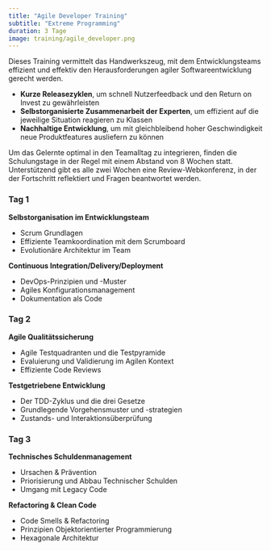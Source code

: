 ```yaml
---
title: "Agile Developer Training"
subtitle: "Extreme Programming"
duration: 3 Tage
image: training/agile_developer.png
---
```


Dieses Training vermittelt das Handwerkszeug, mit dem Entwicklungsteams effizient und effektiv den Herausforderungen agiler Softwareentwicklung gerecht werden.
* **Kurze Releasezyklen**, um schnell Nutzerfeedback und den Return on Invest zu gewährleisten
* **Selbstorganisierte Zusammenarbeit der Experten**, um effizient auf die jeweilige Situation reagieren zu Klassen
* **Nachhaltige Entwicklung**, um mit gleichbleibend hoher Geschwindigkeit neue Produktfeatures ausliefern zu können

<!--more-->

Um das Gelernte optimal in den Teamalltag zu integrieren, finden die Schulungstage in der Regel mit einem Abstand von 8 Wochen statt. Unterstützend gibt es alle zwei Wochen eine Review-Webkonferenz, in der der Fortschritt reflektiert und Fragen beantwortet werden.

### Tag 1

**Selbstorganisation im Entwicklungsteam**

* Scrum Grundlagen
* Effiziente Teamkoordination mit dem Scrumboard
* Evolutionäre Architektur im Team

**Continuous Integration/Delivery/Deployment**

* DevOps-Prinzipien und -Muster
* Agiles Konfigurationsmanagement
* Dokumentation als Code

### Tag 2

**Agile Qualitätssicherung**

* Agile Testquadranten und die Testpyramide
* Evaluierung und Validierung im Agilen Kontext
* Effiziente Code Reviews

**Testgetriebene Entwicklung**

* Der TDD-Zyklus und die drei Gesetze
* Grundlegende Vorgehensmuster und -strategien
* Zustands- und Interaktionsüberprüfung


### Tag 3

**Technisches Schuldenmanagement**

* Ursachen & Prävention
* Priorisierung und Abbau Technischer Schulden
* Umgang mit Legacy Code

**Refactoring & Clean Code**
* Code Smells & Refactoring
* Prinzipien Objektorientierter Programmierung
* Hexagonale Architektur
